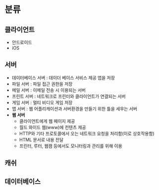 # 분류
## 클라이언트
  - 안드로이드
  - iOS
  
## 서버
  - 데이터베이스 서버 : 데이더 베이스 서비스 제공 앱을 저장
  - 파일 서버 : 파일 접근 권한을 저장
  - 메일 서버 : 이메일 전송 시 이용되는 서버
  - 프린트 서버 : 네트워크로 프린터와 클라이언트가 연결되는 서버
  - 게임 서버 : 멀티 비디오 게임 저장
  - 앱 서버 : 웹 어플리캐이션과 서버환경을 만들기 위한 틀을 세우는 서버
  - **웹 서버**
    * 클라이언트에게 웹 페이지 제공
    * 월드 와이드 웹(www)에 컨텐츠 제공
    * HTTP와 기타 프로토콜에서 오는 네트워크 요청을 처리함(이로 상호작용함)
    * HTML 문서로 내용 전달
    * 프린터, 루터, 웹캠 등에서도 모니터링과 관리를 위해 이용
    
## 캐쉬
## 데이터베이스
